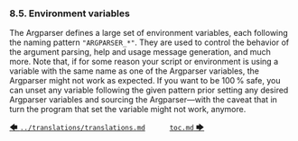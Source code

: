 ### 8.5. Environment variables

The Argparser defines a large set of environment variables, each following the naming pattern `"ARGPARSER_*"`. They are used to control the behavior of the argument parsing, help and usage message generation, and much more. Note that, if for some reason your script or environment is using a variable with the same name as one of the Argparser variables, the Argparser might not work as expected. If you want to be 100&#8239;% safe, you can unset any variable following the given pattern prior setting any desired Argparser variables and sourcing the Argparser&mdash;with the caveat that in turn the program that set the variable might not work, anymore.

[&#129092;&nbsp;`../translations/translations.md`](../translations/translations.md)
&nbsp;&nbsp;&nbsp;&nbsp;&nbsp;&nbsp;&nbsp;&nbsp;&nbsp;&nbsp;[`toc.md`&nbsp;&#129094;](toc.md)
